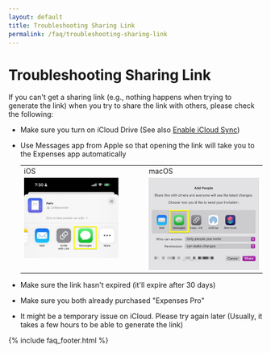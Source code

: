 ```yaml
---
layout: default
title: Troubleshooting Sharing Link
permalink: /faq/troubleshooting-sharing-link
---
```


# Troubleshooting Sharing Link

If you can't get a sharing link (e.g., nothing happens when trying to generate the link) when you try to share the link with others, please check the following:

- Make sure you turn on iCloud Drive (See also [Enable iCloud Sync](/faq/enable-icloud-sync))

- Use Messages app from Apple so that opening the link will take you to the Expenses app automatically

    <table>
        <tr>
            <td>iOS</td>
            <td>macOS</td>
        </tr>
        <tr>
            <td style="vertical-align:top"><img src="../../assets/faq/troubleshooting-sharing-link/sharing-link-messages-ios.jpg" width="80%"></td>
            <td style="vertical-align:top"><img src="../../assets/faq/troubleshooting-sharing-link/sharing-link-messages-mac.jpg"></td>
        </tr>
    </table>

- Make sure the link hasn't expired (it'll expire after 30 days)
- Make sure you both already purchased "Expenses Pro"
- It might be a temporary issue on iCloud. Please try again later (Usually, it takes a few hours to be able to generate the link)

{% include faq_footer.html %}

